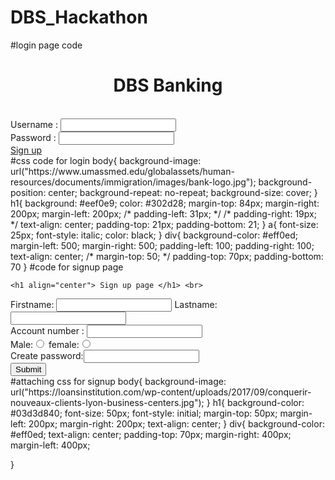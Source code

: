 # DBS_Hackathon
#login page code
<!DOCTYPE>
<html>
    <head>
        <link rel="stylesheet" type="text/css" href="prostyle.css">
	</head>
	<body>
			<h1 align="center"> DBS Banking </h1> <br>
		<div>
    Username : <input type="text"> <br>
    Password : <input type="password"> <br>
    <a href="file:///C:/dbs%20program%20files/signup.html"> Sign up </a>
</div>
     </body> 
 </html>
 #css code for login
 body{
	background-image: url("https://www.umassmed.edu/globalassets/human-resources/documents/immigration/images/bank-logo.jpg");
	background-position: center;
	background-repeat: no-repeat;
	background-size: cover;
}
h1{
	background: #eef0e9;
    color: #302d28;
    margin-top: 84px;
    margin-right: 200px;
    margin-left: 200px;
    /* padding-left: 31px; */
    /* padding-right: 19px; */
    text-align: center;
    padding-top: 21px;
    padding-bottom: 21;
}
a{
	    font-size: 25px;
    font-style: italic;
    color: black;
}
div{
	background-color: #eff0ed;
    margin-left: 500;
    margin-right: 500;
    padding-left: 100;
    padding-right: 100;
    text-align: center;
    /* margin-top: 50; */
    padding-top: 70px;
    padding-bottom: 70
}
#code for signup page
<!DOCTYPE html>
<html>
<head>
	<meta charset="utf-8">
	<meta name="viewport" content="width=device-width, initial-scale=1">
	<title></title>
	<link rel="stylesheet" type="text/css" href="signupstyle.css">
</head>
<body>

    <h1 align="center"> Sign up page </h1> <br>
  <div>
    Firstname: <input type="text"> 
    Lastname: <input type="text"><br>
    Account number : <input type="number"> <br>
    Male:<input type="radio" name="gen">
    female:<input type="radio" name="gen"><br>
    Create password:<input type="password"><br>
</div>
<div>
    <input type="submit">
</div>
</body>
</html>
#attaching css for signup
body{
	background-image: url("https://loansinstitution.com/wp-content/uploads/2017/09/conquerir-nouveaux-clients-lyon-business-centers.jpg");
}
h1{
    background-color: #03d3d840;
    font-size: 50px;
    font-style: initial;
    margin-top: 50px;
    margin-left: 200px;
    margin-right: 200px;
    text-align: center;
}
div{
	background-color: #eff0ed;
    text-align: center;
    padding-top: 70px;
    margin-right: 400px;
    margin-left: 400px;

}
